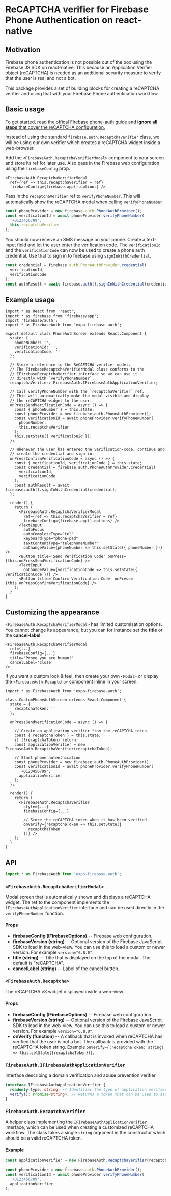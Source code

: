 # ReCAPTCHA verifier for Firebase Phone Authentication on react-native

## Motivation

Firebase phone authentication is not possible out of the box using the Firebase JS SDK on react-native. This because an Application Verifier object (reCAPTCHA) is needed as an additional security measure to verify that the user is real and not a bot.

This package provides a set of building blocks for creating a reCAPTCHA verifier and using that with your Firebase Phone authentication workflow.


## Basic usage

To get started[, read the offical Firebase phone-auth guide and **ignore all steps** that cover the reCAPTCHA configuration.](https://firebase.google.com/docs/auth/web/phone-auth)

Instead of using the standard `firebase.auth.RecaptchaVerifier` class, we will be using our own verifier which creates a reCAPTCHA widget inside a web-browser.

Add the `<FirebaseAuth.RecaptchaVerifierModal>` component to your screen and store its ref for later use. Also pass in the Firebase web configuration using the `firebaseConfig` prop.

```tsx
<FirebaseAuth.RecaptchaVerifierModal
  ref={ref => this.recaptchaVerifier = ref}
  firebaseConfig={firebase.app().options} />
```

Pass in the `recaptchaVerifier` ref to `verifyPhoneNumber`. This will automatically show the reCAPTCHA modal when calling `verifyPhoneNumber`.

```ts
const phoneProvider = new firebase.auth.PhoneAuthProvider();
const verificationId = await phoneProvider.verifyPhoneNumber(
  '+0123456789',
  this.recaptchaVerifier
);
```

You should now receive an SMS message on your phone. Create a text-input field and let the user enter the verification code.
The `verificationId` and the `verificationCode` can now be used to create a phone auth credential. Use that to sign in to firebase using `signInWithCredential`.

```ts
const credential = firebase.auth.PhoneAuthProvider.credential(
  verificationId,
  verificationCode
);
const authResult = await firebase.auth().signInWithCredential(credential);
```


## Example usage

```tsx
import * as React from 'react';
import * as firebase from 'firebase/app';
import 'firebase/auth';
import * as FirebaseAuth from 'expo-firebase-auth';

export default class PhoneAuthScreen extends React.Component {
  state: {
    phoneNumber: '',
    verificationId: '',
    verificationCode: ''
  };

  // Store a reference to the ReCAPTCHA verifier model.
  // The FirebaseRecaptchaVerifierModal class conforms to the
  // IFirebaseRecaptchaVerifier interface so we can use it
  // directly with `verifyPhoneNumber`.
  recaptchaVerifier: FirebaseAuth.IFirebaseAuthApplicationVerifier;

  // Call verifyPhoneNumber with the `recaptchaVerifier` ref.
  // This will automatically make the modal visible and display
  // the reCAPTCHA widget to the user.
  onPressSendVerificationCode = async () => {
    const { phoneNumber } = this.state;
    const phoneProvider = new firebase.auth.PhoneAuthProvider();
    const verificationId = await phoneProvider.verifyPhoneNumber(
      phoneNumber,
      this.recaptchaVerifier
    );
    this.setState({ verificationId });
  };

  // Whenever the user has entered the verification-code, continue and
  // create the credential and sign in.
  onPressConfirmVerificationCode = async () => {
    const { verificationId, verificationCode } = this.state;
    const credential = firebase.auth.PhoneAuthProvider.credential(
      verificationId,
      verificationCode
    );
    const authResult = await firebase.auth().signInWithCredential(credential);
  };

  render() {
    return (
      <FirebaseAuth.RecaptchaVerifierModal
        ref={ref => this.recaptchaVerifier = ref}
        firebaseConfig={firebase.app().options} />
      <TextInput
        autoFocus
        autoCompleteType="tel"
        keyboardType="phone-pad"
        textContentType="telephoneNumber"
        onChangeValue={phoneNumber => this.setState({ phoneNumber })} />
      <Button title='Send Verification Code' onPress={this.onPressSendVerificationCode} />
      <TextInput
        onChangeValue={verificationCode => this.setState({ verificationCode })} />
      <Button title='Confirm Verification Code' onPress={this.onPressConfirmVerificationCode} />
    );
  }
}
```

## Customizing the appearance

`<FirebaseAuth.RecaptchaVerifierModal>` has limited customisation options. You cannot change its appearance, but you can for instance set the **title** or the **cancel-label**.

```tsx
<FirebaseAuth.RecaptchaVerifierModal
  ref={...}
  firebaseConfig={...}
  title='Prove you are human!'
  cancelLabel='Close'
/>
```

If you want a custom look & feel, then create your own `<Modal>` or display the `<FirebaseAuth.Recaptcha>` component inline in your screen.

```tsx
import * as FirebaseAuth from 'expo-firebase-auth';

class CustomPhoneAuthScreen extends React.Component {
  state = { 
    recaptchaToken: ''
  };

  onPressSendVerificationCode = async () => {

    // Create an application verifier from the reCAPTCHA token
    const { recaptchaToken } = this.state;
    if (!recaptchaToken) return;
    const applicationVerifier = new FirebaseAuth.RecaptchaVerifier(recaptchaToken);

    // Start phone autenthication
    const phoneProvider = new firebase.auth.PhoneAuthProvider();
    const verificationId = await phoneProvider.verifyPhoneNumber(
      '+0123456789',
      applicationVerifier
    );
  };

  render() {
    return (
      <FirebaseAuth.RecaptchaVerifier
        style={...}
        firebaseConfig={...}

        // Store the reCAPTCHA token when it has been verified
        onVerify={recaptchaToken => this.setState({
          recaptchaToken
        })} />
    );
  }
}
```

## API

```js
import * as FirebaseAuth from 'expo-firebase-auth';
```

### `<FirebaseAuth.RecaptchaVerifierModal>`

Modal screen that is automatically shown and displays a reCAPTCHA widget. The ref to the component implements the `IFirebaseAuthApplicationVerifier` interface and can be used directly in the `verifyPhoneNumber` function.

#### Props

- **firebaseConfig (IFirebaseOptions)** -- Firebase web configuration.
- **firebaseVersion (string)** -- Optional version of the Firebase JavaScript SDK to load in the web-view. You can use this to load a custom or newer version. For example `version="6.8.0"`. 
- **title (string)** -- Title that is displayed on the top of the modal. The default is "reCAPTCHA".
- **cancelLabel (string)** -- Label of the cancel button.


### `<FirebaseAuth.Recaptcha>`

The reCAPTCHA v3 widget displayed inside a web-view.

#### Props

- **firebaseConfig (IFirebaseOptions)** -- Firebase web configuration.
- **firebaseVersion (string)** -- Optional version of the Firebase JavaScript SDK to load in the web-view. You can use this to load a custom or newer version. For example `version="6.8.0"`. 
- **onVerify (function)** -- A callback that is invoked when reCAPTCHA has verified that the user is not a bot. The callback is provided with the reCAPTCHA token string. Example `onVerify={(recaptchaToken: string) => this.setState({recaptchaToken})}`.


### `FirebaseAuth.IFirebaseAuthApplicationVerifier`

Interface describing a domain verification and abuse prevention verifier.

```ts
interface IFirebaseAuthApplicationVerifier {
  readonly type: string; // Identifies the type of application verifier (e.g. "recaptcha").
  verify(): Promise<string>; // Returns a token that can be used to assert the validity of a request.
}
```


### `FirebaseAuth.RecaptchaVerifier`

A helper class implementing the `IFirebaseAuthApplicationVerifier` interface, which can be used when creating a customized reCAPTCHA workflow. The class takes a single `string` argument in the constructor which should be a valid reCAPTCHA token.

#### Example

```ts
const applicationVerifier = new FirebaseAuth.RecaptchaVerifier(recaptchaToken);

const phoneProvider = new firebase.auth.PhoneAuthProvider();
const verificationId = await phoneProvider.verifyPhoneNumber(
  '+0123456789',
  applicationVerifier
);
```

